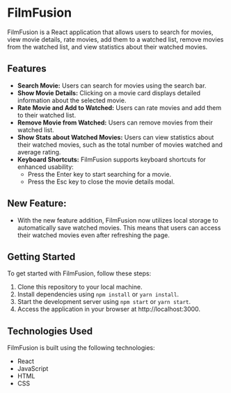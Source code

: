 # FilmFusion

FilmFusion is a React application that allows users to search for movies, view movie details, rate movies, add them to a watched list, remove movies from the watched list, and view statistics about their watched movies.

## Features

- **Search Movie:** Users can search for movies using the search bar.
- **Show Movie Details:** Clicking on a movie card displays detailed information about the selected movie.
- **Rate Movie and Add to Watched:** Users can rate movies and add them to their watched list.
- **Remove Movie from Watched:** Users can remove movies from their watched list.
- **Show Stats about Watched Movies:** Users can view statistics about their watched movies, such as the total number of movies watched and average rating.
- **Keyboard Shortcuts:** FilmFusion supports keyboard shortcuts for enhanced usability:
  - Press the Enter key to start searching for a movie.
  - Press the Esc key to close the movie details modal.

## New Feature:

- With the new feature addition, FilmFusion now utilizes local storage to automatically save watched movies. This means that users can access their watched movies even after refreshing the page.

## Getting Started

To get started with FilmFusion, follow these steps:

1. Clone this repository to your local machine.
2. Install dependencies using `npm install` or `yarn install`.
3. Start the development server using `npm start` or `yarn start`.
4. Access the application in your browser at http://localhost:3000.

## Technologies Used

FilmFusion is built using the following technologies:

- React
- JavaScript
- HTML
- CSS
